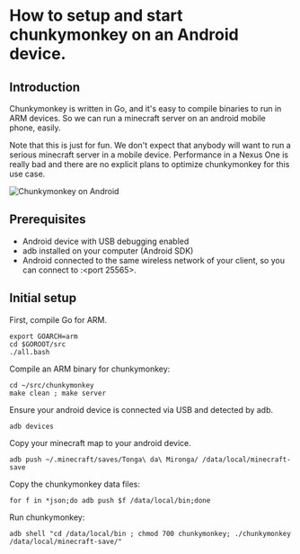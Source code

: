 How to setup and start chunkymonkey on an Android device.
=========

Introduction
-----

Chunkymonkey is written in Go, and it's easy to compile binaries to run in ARM
devices. So we can run a minecraft server on an android mobile phone, easily.  

Note that this is just for fun. We don't expect that anybody will want to run a
serious minecraft server in a mobile device. Performance in a Nexus One is
really bad and there are no explicit plans to optimize chunkymonkey for this
use case.

![Chunkymonkey on Android][1]

Prerequisites
-------------
*   Android device with USB debugging enabled
*   adb installed on your computer (Android SDK)
*   Android connected to the same wireless network of your client, so you can connect to <android IP>:<port 25565>.

Initial setup
-------------

First, compile Go for ARM.

	export GOARCH=arm
	cd $GOROOT/src
	./all.bash

Compile an ARM binary for chunkymonkey:

	cd ~/src/chunkymonkey
	make clean ; make server

Ensure your android device is connected via USB and detected by adb.

	adb devices


Copy your minecraft map to your android device.

	adb push ~/.minecraft/saves/Tonga\ da\ Mironga/ /data/local/minecraft-save

Copy the chunkymonkey data files:

	for f in *json;do adb push $f /data/local/bin;done

Run chunkymonkey:

	adb shell "cd /data/local/bin ; chmod 700 chunkymonkey; ./chunkymonkey /data/local/minecraft-save/"

[1]: ../../../raw/master/docs/android.png  "Chunkymonkey running in a Nexus One. (ddms screenshot)"

